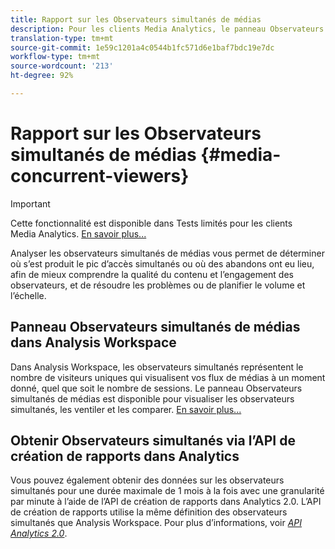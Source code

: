 ```yaml
---
title: Rapport sur les Observateurs simultanés de médias
description: Pour les clients Media Analytics, le panneau Observateurs simultanés de médias dans Analysis Workspace vous permet d’analyser les observateurs simultanés afin de déterminer où s’est produit le pic d’accès simultanés ou où des abandons ont eu lieu.
translation-type: tm+mt
source-git-commit: 1e59c1201a4c0544b1fc571d6e1baf7bdc19e7dc
workflow-type: tm+mt
source-wordcount: '213'
ht-degree: 92%

---
```



# Rapport sur les Observateurs simultanés de médias {#media-concurrent-viewers}

>[!IMPORTANT]
>
>Cette fonctionnalité est disponible dans Tests limités pour les clients Media Analytics. [En savoir plus...](https://docs.adobe.com/content/help/fr-FR/analytics/landing/an-releases.html)

Analyser les observateurs simultanés de médias vous permet de déterminer où s’est produit le pic d’accès simultanés ou où des abandons ont eu lieu, afin de mieux comprendre la qualité du contenu et l’engagement des observateurs, et de résoudre les problèmes ou de planifier le volume et l’échelle.

## Panneau Observateurs simultanés de médias dans Analysis Workspace

Dans Analysis Workspace, les observateurs simultanés représentent le nombre de visiteurs uniques qui visualisent vos flux de médias à un moment donné, quel que soit le nombre de sessions. Le panneau Observateurs simultanés de médias est disponible pour visualiser les observateurs simultanés, les ventiler et les comparer. [En savoir plus...](https://docs.adobe.com/content/help/en/media-analytics/using/media-reports/media-default-reports/get-concurrent-json20.html)

## Obtenir Observateurs simultanés via l’API de création de rapports dans Analytics

Vous pouvez également obtenir des données sur les observateurs simultanés pour une durée maximale de 1 mois à la fois avec une granularité par minute à l’aide de l’API de création de rapports dans Analytics 2.0. L’API de création de rapports utilise la même définition des observateurs simultanés que Analysis Workspace.  Pour plus d’informations, voir [_*API Analytics 2.0*_](https://www.adobe.io/apis/experiencecloud/analytics/docs.html).
